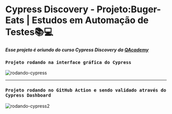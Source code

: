 # Cypress Discovery - Projeto:Buger-Eats | Estudos em Automação de Testes📚💻

***Esse projeto é oriundo do curso Cypress Discovery da [QAcademy](https://br.qacademy.io/cypress-discovery)***




### `Projeto rodando na interface gráfica do Cypress`

![rodando-cypress](assets/2022-10-09_22-11-53.gif)

---

### `Projeto rodando no GitHub Action e sendo validado através do Cypress Dashboard`
![rodando-cypress2](assets/2022-10-10_16-40-30.gif)

